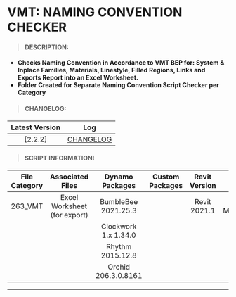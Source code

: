# VMT: NAMING CONVENTION CHECKER

> #### DESCRIPTION: 
- **Checks Naming Convention in Accordance to VMT BEP for: System & Inplace Families, Materials, Linestyle, Filled Regions, Links and Exports Report into an Excel Worksheet.**
- **Folder Created for Separate Naming Convention Script Checker per Category**

> #### CHANGELOG:

| Latest Version | Log |
| :-------: | :----: | 
|[2.2.2] | [CHANGELOG](/_vmt/changelog/VMTNamingConvention.md) |

> #### SCRIPT INFORMATION: 

| File Category| Associated Files | Dynamo Packages | Custom Packages | Revit Version | Author | Reviewed By |
| :-------: | :----: | :---: | :---: | :---: | :---: | :---: |
| 263_VMT | Excel Worksheet (for export) | BumbleBee 2021.25.3| |Revit 2021.1 | Cathrine Macabuhay | |
|         |  | Clockwork 1.x 1.34.0| | |
|         |  | Rhythm 2015.12.8   |
|         |  | Orchid 206.3.0.8161|
----------------------------------------------------------------
<!-- > #### SCRIPT: 

<details>
<summary>SCRIPT</summary>
<img src="/images/vmt/VMT_NamingConvention.png">
</details>

------------------------------------------------------------------------------

> #### DEMO: 

<video width="1280" height="720" controls>
 <source src="/demo/VMT/VMTNC.mp4" type="video/mp4">
</video>

#### INSTRUCTIONS: 
*All Naming Convention Reports are Exported to Excel Worksheets:*
- *01: Open Dynamo Player : Select Script Folder Location*
- *02: Assign Excel Worksheet File Paths*
- *03: Run Script*
- *04: Report Will Automatically Export onto Excel Worksheets*
- **Inplace Families Excel Will Automatically Open*

##### OUTPUT: 
- 01: Exports Excel Worksheets with : All 'Name'| Correct Naming | Incorrect Naming Tabs -->